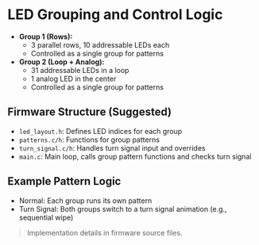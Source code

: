 # LED Grouping and Control Logic

- **Group 1 (Rows):**
  - 3 parallel rows, 10 addressable LEDs each
  - Controlled as a single group for patterns
- **Group 2 (Loop + Analog):**
  - 31 addressable LEDs in a loop
  - 1 analog LED in the center
  - Controlled as a single group for patterns

## Firmware Structure (Suggested)
- `led_layout.h`: Defines LED indices for each group
- `patterns.c/h`: Functions for group patterns
- `turn_signal.c/h`: Handles turn signal input and overrides
- `main.c`: Main loop, calls group pattern functions and checks turn signal

## Example Pattern Logic
- Normal: Each group runs its own pattern
- Turn Signal: Both groups switch to a turn signal animation (e.g., sequential wipe)

> Implementation details in firmware source files.
